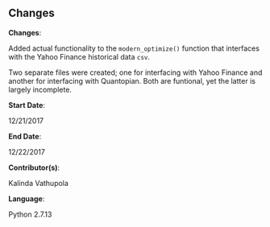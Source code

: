 ## Changes

**Changes**:

Added actual functionality to the `modern_optimize()` function that interfaces with the Yahoo Finance historical data `csv`.

Two separate files were created; one for interfacing with Yahoo Finance and another for interfacing with Quantopian. Both are funtional, yet the latter is largely incomplete.

**Start Date**:

12/21/2017

**End Date**:

12/22/2017

**Contributor(s)**:

Kalinda Vathupola

**Language**:

Python 2.7.13
